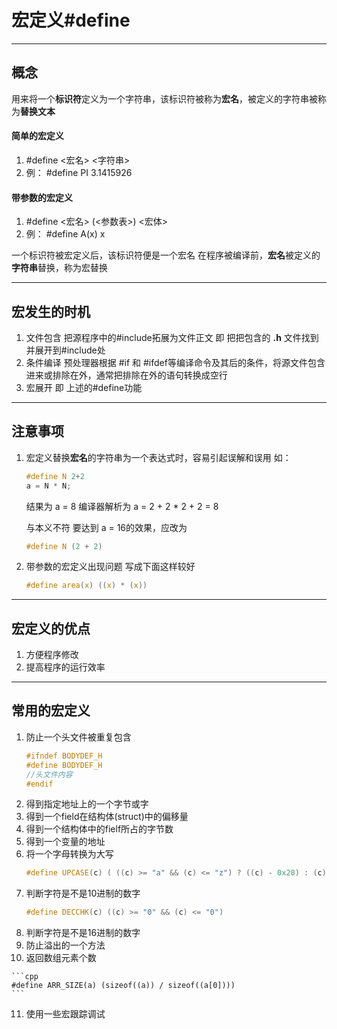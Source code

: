 # 宏定义#define
---
## 概念
用来将一个**标识符**定义为一个字符串，该标识符被称为**宏名**，被定义的字符串被称为**替换文本**
#### 简单的宏定义
1. #define <宏名> <字符串>
2. 例： #define PI 3.1415926
#### 带参数的宏定义
1. #define <宏名> (<参数表>) <宏体>
2. 例： #define A(x) x

一个标识符被宏定义后，该标识符便是一个宏名
在程序被编译前，**宏名**被定义的**字符串**替换，称为宏替换

---

## 宏发生的时机

1. 文件包含
   把源程序中的#include拓展为文件正文
   即 把把包含的 **.h** 文件找到并展开到#include处
2. 条件编译
   预处理器根据 #if 和 #ifdef等编译命令及其后的条件，将源文件包含进来或排除在外，通常把排除在外的语句转换成空行
3. 宏展开
   即 上述的#define功能

---
## 注意事项

1. 宏定义替换**宏名**的字符串为一个表达式时，容易引起误解和误用
   如：
   ```C
   #define N 2+2
   a = N * N;
   ```
   
   结果为 a = 8
   编译器解析为 a = 2 + 2 * 2 + 2 = 8

   与本义不符
   要达到 a = 16的效果，应改为
   ```C
   #define N (2 + 2)
   ```
2. 带参数的宏定义出现问题
   写成下面这样较好
   ```C
   #define area(x) ((x) * (x))
   ```
---
## 宏定义的优点

1. 方便程序修改
2. 提高程序的运行效率

---
## 常用的宏定义

1. 防止一个头文件被重复包含
   ```cpp
   #ifndef BODYDEF_H
   #define BODYDEF_H
   //头文件内容
   #endif
   ```
2. 得到指定地址上的一个字节或字
3. 得到一个field在结构体(struct)中的偏移量
4. 得到一个结构体中的fielf所占的字节数
5. 得到一个变量的地址
6. 将一个字母转换为大写
   ```cpp
   #define UPCASE(c) ( ((c) >= "a" && (c) <= "z") ? ((c) - 0x20) : (c) )
   ```
7. 判断字符是不是10进制的数字
   ```cpp
   #define DECCHK(c) ((c) >= "0" && (c) <= "0")
   ```
 8. 判断字符是不是16进制的数字
 9. 防止溢出的一个方法
 10. 返回数组元素个数
   
    
    ```cpp
    #define ARR_SIZE(a) (sizeof((a)) / sizeof((a[0])))
    ```
11.  使用一些宏跟踪调试